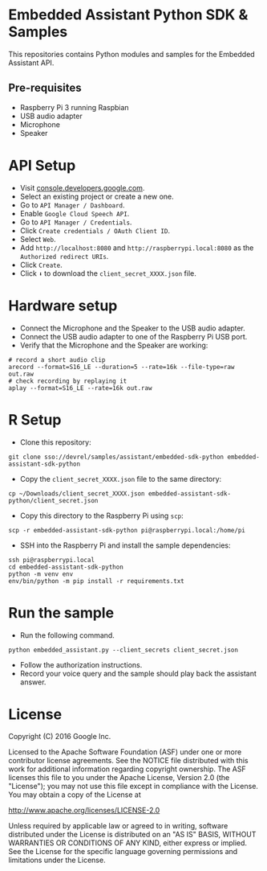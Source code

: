 Embedded Assistant Python SDK & Samples
=======================================

This repositories contains Python modules and samples for the Embedded Assistant
API.

Pre-requisites
--------------

- Raspberry Pi 3 running Raspbian
- USB audio adapter
- Microphone
- Speaker

API Setup
=========

- Visit [console.developers.google.com](console.developers.google.com).
- Select an existing project or create a new one.
- Go to `API Manager / Dashboard`.
- Enable `Google Cloud Speech API`.
- Go to `API Manager / Credentials`.
- Click `Create credentials / OAuth Client ID`.
- Select `Web`.
- Add `http://localhost:8080` and `http://raspberrypi.local:8080` as the `Authorized redirect URIs`.
- Click `Create`.
- Click `⬇` to download the `client_secret_XXXX.json` file.

Hardware setup
==============

- Connect the Microphone and the Speaker to the USB audio adapter.
- Connect the USB audio adapter to one of the Raspberry Pi USB port.
- Verify that the Microphone and the Speaker are working:

```
# record a short audio clip
arecord --format=S16_LE --duration=5 --rate=16k --file-type=raw out.raw
# check recording by replaying it
aplay --format=S16_LE --rate=16k out.raw
```

R Setup
==================

- Clone this repository:

```
git clone sso://devrel/samples/assistant/embedded-sdk-python embedded-assistant-sdk-python
```

- Copy the `client_secret_XXXX.json` file to the same directory:

```
cp ~/Downloads/client_secret_XXXX.json embedded-assistant-sdk-python/client_secret.json
```

- Copy this directory to the Raspberry Pi using `scp`:

```
scp -r embedded-assistant-sdk-python pi@raspberrypi.local:/home/pi
```

- SSH into the Raspberry Pi and install the sample dependencies:

```
ssh pi@raspberrypi.local
cd embedded-assistant-sdk-python
python -m venv env
env/bin/python -m pip install -r requirements.txt
```

Run the sample
==============

- Run the following command.
```
python embedded_assistant.py --client_secrets client_secret.json
```
- Follow the authorization instructions.
- Record your voice query and the sample should play back the assistant answer.

License
=======

Copyright (C) 2016 Google Inc.

Licensed to the Apache Software Foundation (ASF) under one or more contributor
license agreements.  See the NOTICE file distributed with this work for
additional information regarding copyright ownership.  The ASF licenses this
file to you under the Apache License, Version 2.0 (the "License"); you may not
use this file except in compliance with the License.  You may obtain a copy of
the License at

  http://www.apache.org/licenses/LICENSE-2.0

Unless required by applicable law or agreed to in writing, software
distributed under the License is distributed on an "AS IS" BASIS, WITHOUT
WARRANTIES OR CONDITIONS OF ANY KIND, either express or implied.  See the
License for the specific language governing permissions and limitations under
the License.
